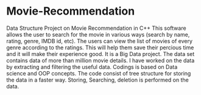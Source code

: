 # Movie-Recommendation
Data Structure Project on Movie Recommendation in C++
This software allows the user to search for the movie in various ways (search by name, rating, genre, IMDB id, etc). The users can view the list of movies of every genre according to the ratings. This will help them save their percious time and it will make their experience good. It is a Big Data project. The data set contains data of more than million movie details. I have worked on the data by extracting and filtering the useful data. Codings is based on Data science and OOP concepts. The code consist of tree structure for storing the data in a faster way. Storing, Searching, deletion is performed on the data.
